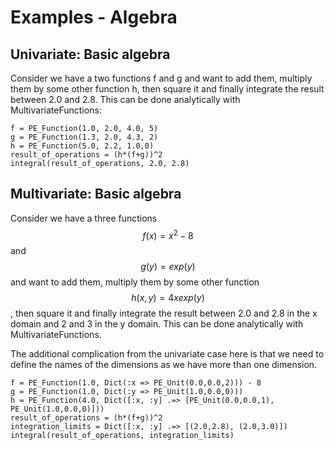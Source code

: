 # Examples - Algebra

## Univariate: Basic algebra

Consider we have a two functions f and g and want to add them, multiply them by some other function h, then square it and finally integrate the result between 2.0 and 2.8. This can be done analytically with MultivariateFunctions:
```
f = PE_Function(1.0, 2.0, 4.0, 5)
g = PE_Function(1.3, 2.0, 4.3, 2)
h = PE_Function(5.0, 2.2, 1.0,0)
result_of_operations = (h*(f+g))^2
integral(result_of_operations, 2.0, 2.8)
```


## Multivariate: Basic algebra

Consider we have a three functions $$f(x) = x^2 - 8$$ and $$g(y) = exp(y)$$ and want to add them, multiply them by some other function $$h(x,y) = 4 x exp(y)$$, then square it and finally integrate the result between 2.0 and 2.8 in the x domain and 2 and 3 in the y domain. This can be done analytically with MultivariateFunctions.

The additional complication from the univariate case here is that we need to define the names of the dimensions as we have more than one dimension.
```
f = PE_Function(1.0, Dict(:x => PE_Unit(0.0,0.0,2))) - 8
g = PE_Function(1.0, Dict(:y => PE_Unit(1.0,0.0,0)))
h = PE_Function(4.0, Dict([:x, :y] .=> [PE_Unit(0.0,0.0,1), PE_Unit(1.0,0.0,0)]))
result_of_operations = (h*(f+g))^2
integration_limits = Dict([:x, :y] .=> [(2.0,2.8), (2.0,3.0)])
integral(result_of_operations, integration_limits)
```
